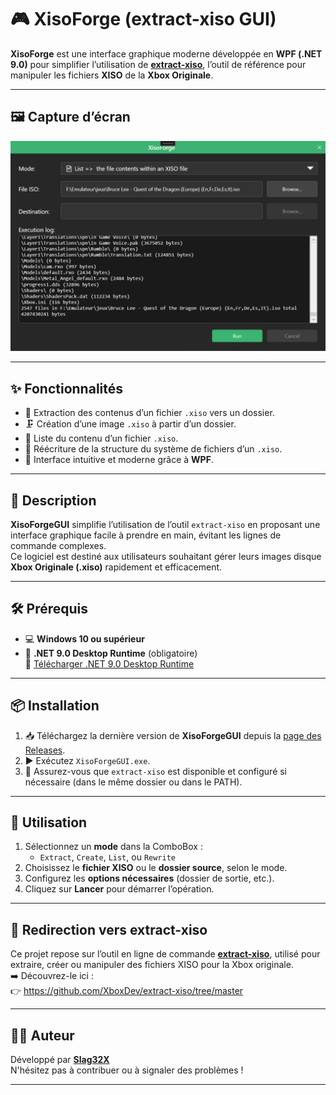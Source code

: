 # 🎮 XisoForge (extract-xiso GUI)

**XisoForge** est une interface graphique moderne développée en **WPF (.NET 9.0)** pour simplifier l’utilisation de [**extract-xiso**](https://github.com/XboxDev/extract-xiso), l’outil de référence pour manipuler les fichiers **XISO** de la **Xbox Originale**.

---

## 🖼️ Capture d’écran

![Capture d’écran](https://github.com/Slag32X/XisoForge/blob/2ca518c3058d27415a408e821c530e4e45f6c88b/Capture.png)

---

## ✨ Fonctionnalités

- 📂 Extraction des contenus d’un fichier `.xiso` vers un dossier.
- 🗜️ Création d’une image `.xiso` à partir d’un dossier.
- 📃 Liste du contenu d’un fichier `.xiso`.
- 🔁 Réécriture de la structure du système de fichiers d’un `.xiso`.
- 🎨 Interface intuitive et moderne grâce à **WPF**.

---

## 📖 Description

**XisoForgeGUI** simplifie l’utilisation de l’outil `extract-xiso` en proposant une interface graphique facile à prendre en main, évitant les lignes de commande complexes.  
Ce logiciel est destiné aux utilisateurs souhaitant gérer leurs images disque **Xbox Originale (.xiso)** rapidement et efficacement.

---

## 🛠️ Prérequis

- 💻 **Windows 10 ou supérieur**
- 🧩 **.NET 9.0 Desktop Runtime** (obligatoire)  
  🔗 [Télécharger .NET 9.0 Desktop Runtime](https://dotnet.microsoft.com/en-us/download/dotnet/9.0/runtime)

---

## 📦 Installation

1. 📥 Téléchargez la dernière version de **XisoForgeGUI** depuis la [page des Releases](https://github.com/Slag32X/XisoForge/releases).
2. ▶️ Exécutez `XisoForgeGUI.exe`.
3. 🔧 Assurez-vous que `extract-xiso` est disponible et configuré si nécessaire (dans le même dossier ou dans le PATH).

---

## 🚀 Utilisation

1. Sélectionnez un **mode** dans la ComboBox :
   - `Extract`, `Create`, `List`, ou `Rewrite`
2. Choisissez le **fichier XISO** ou le **dossier source**, selon le mode.
3. Configurez les **options nécessaires** (dossier de sortie, etc.).
4. Cliquez sur **Lancer** pour démarrer l’opération.

---

## 🔗 Redirection vers extract-xiso

Ce projet repose sur l’outil en ligne de commande [**extract-xiso**](https://github.com/XboxDev/extract-xiso), utilisé pour extraire, créer ou manipuler des fichiers XISO pour la Xbox originale.  
➡️ Découvrez-le ici :  
👉 https://github.com/XboxDev/extract-xiso/tree/master

---

## 🧑‍💻 Auteur

Développé par [**Slag32X**](https://github.com/Slag32X)  
N'hésitez pas à contribuer ou à signaler des problèmes !

---
